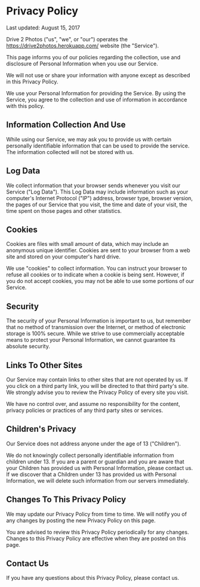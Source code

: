 Privacy Policy  
=====

Last updated: August 15, 2017

Drive 2 Photos ("us", "we", or "our") operates the https://drive2photos.herokuapp.com/ website (the "Service").

This page informs you of our policies regarding the collection, use and
disclosure of Personal Information when you use our Service.

We will not use or share your information with anyone except as described in this Privacy Policy. 

We use your Personal Information for providing the Service. By using the Service, you agree to the collection and use of information in accordance with this policy. 

Information Collection And Use  
------------------------------

While using our Service, we may ask you to provide us with certain personally identifiable information that can be used to provide the service. The information collected will not be stored with us.

Log Data  
--------

We collect information that your browser sends whenever you visit our Service
("Log Data"). This Log Data may include information such as your computer's
Internet Protocol ("IP") address, browser type, browser version, the pages of
our Service that you visit, the time and date of your visit, the time spent on
those pages and other statistics.

Cookies  
-------

Cookies are files with small amount of data, which may include an anonymous
unique identifier. Cookies are sent to your browser from a web site and stored
on your computer's hard drive.

We use "cookies" to collect information. You can instruct your browser to
refuse all cookies or to indicate when a cookie is being sent. However, if you
do not accept cookies, you may not be able to use some portions of our
Service.

Security  
--------

The security of your Personal Information is important to us, but remember
that no method of transmission over the Internet, or method of electronic
storage is 100% secure. While we strive to use commercially acceptable means
to protect your Personal Information, we cannot guarantee its absolute
security.

Links To Other Sites  
--------------------

Our Service may contain links to other sites that are not operated by us. If
you click on a third party link, you will be directed to that third party's
site. We strongly advise you to review the Privacy Policy of every site you
visit.

We have no control over, and assume no responsibility for the content, privacy
policies or practices of any third party sites or services.

Children's Privacy  
------------------

Our Service does not address anyone under the age of 13 ("Children").

We do not knowingly collect personally identifiable information from children
under 13. If you are a parent or guardian and you are aware that your Children
has provided us with Personal Information, please contact us. If we discover
that a Children under 13 has provided us with Personal Information, we will
delete such information from our servers immediately.

Changes To This Privacy Policy  
------------------------------

We may update our Privacy Policy from time to time. We will notify you of any
changes by posting the new Privacy Policy on this page.

You are advised to review this Privacy Policy periodically for any changes.
Changes to this Privacy Policy are effective when they are posted on this
page.

Contact Us  
----------

If you have any questions about this Privacy Policy, please contact us.

